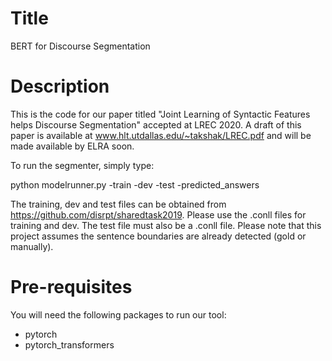 # Title
BERT for Discourse Segmentation

# Description

This is the code for our paper titled "Joint Learning of Syntactic Features helps Discourse Segmentation" accepted at LREC 2020. A draft of this paper is available at www.hlt.utdallas.edu/~takshak/LREC.pdf and will be made available by ELRA soon.

To run the segmenter, simply type:

python modelrunner.py -train <train> -dev <dev> -test <test> -predicted_answers <answers>

The training, dev and test files can be obtained from https://github.com/disrpt/sharedtask2019. Please use the .conll files for training and dev. The test file must also be a .conll file. Please note that this project assumes the sentence boundaries are already detected (gold or manually).

# Pre-requisites

You will need the following packages to run our tool:

- pytorch
- pytorch_transformers
